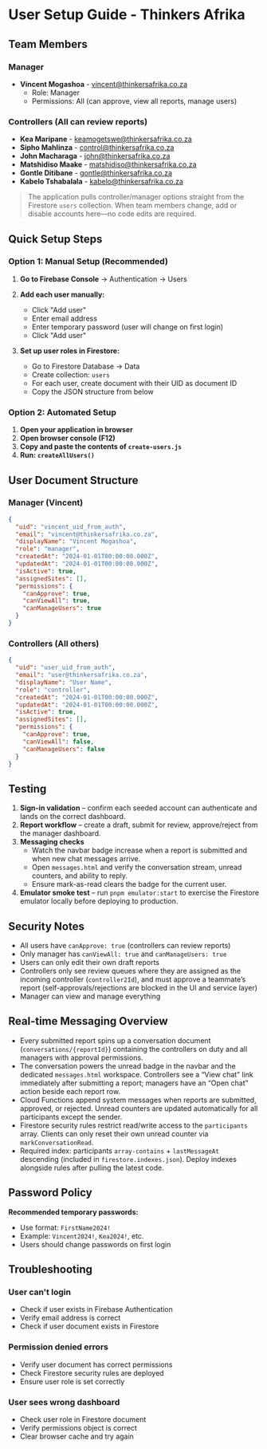 # User Setup Guide - Thinkers Afrika

## Team Members

### Manager
- **Vincent Mogashoa** - vincent@thinkersafrika.co.za
  - Role: Manager
  - Permissions: All (can approve, view all reports, manage users)

### Controllers (All can review reports)
- **Kea Maripane** - keamogetswe@thinkersafrika.co.za
- **Sipho Mahlinza** - control@thinkersafrika.co.za
- **John Macharaga** - john@thinkersafrika.co.za
- **Matshidiso Maake** - matshidiso@thinkersafrika.co.za
- **Gontle Ditibane** - gontle@thinkersafrika.co.za
- **Kabelo Tshabalala** - kabelo@thinkersafrika.co.za

> The application pulls controller/manager options straight from the Firestore `users` collection. When team members change, add or disable accounts here—no code edits are required.

## Quick Setup Steps

### Option 1: Manual Setup (Recommended)

1. **Go to Firebase Console** → Authentication → Users
2. **Add each user manually:**
   - Click "Add user"
   - Enter email address
   - Enter temporary password (user will change on first login)
   - Click "Add user"

3. **Set up user roles in Firestore:**
   - Go to Firestore Database → Data
   - Create collection: `users`
   - For each user, create document with their UID as document ID
   - Copy the JSON structure from below

### Option 2: Automated Setup

1. **Open your application in browser**
2. **Open browser console (F12)**
3. **Copy and paste the contents of `create-users.js`**
4. **Run: `createAllUsers()`**

## User Document Structure

### Manager (Vincent)
```json
{
  "uid": "vincent_uid_from_auth",
  "email": "vincent@thinkersafrika.co.za",
  "displayName": "Vincent Mogashoa",
  "role": "manager",
  "createdAt": "2024-01-01T00:00:00.000Z",
  "updatedAt": "2024-01-01T00:00:00.000Z",
  "isActive": true,
  "assignedSites": [],
  "permissions": {
    "canApprove": true,
    "canViewAll": true,
    "canManageUsers": true
  }
}
```

### Controllers (All others)
```json
{
  "uid": "user_uid_from_auth",
  "email": "user@thinkersafrika.co.za",
  "displayName": "User Name",
  "role": "controller",
  "createdAt": "2024-01-01T00:00:00.000Z",
  "updatedAt": "2024-01-01T00:00:00.000Z",
  "isActive": true,
  "assignedSites": [],
  "permissions": {
    "canApprove": true,
    "canViewAll": false,
    "canManageUsers": false
  }
}
```

## Testing

1. **Sign-in validation** – confirm each seeded account can authenticate and lands on the correct dashboard.
2. **Report workflow** – create a draft, submit for review, approve/reject from the manager dashboard.
3. **Messaging checks**
   - Watch the navbar badge increase when a report is submitted and when new chat messages arrive.
   - Open `messages.html` and verify the conversation stream, unread counters, and ability to reply.
   - Ensure mark-as-read clears the badge for the current user.
4. **Emulator smoke test** – run `pnpm emulator:start` to exercise the Firestore emulator locally before deploying to production.

## Security Notes

- All users have `canApprove: true` (controllers can review reports)
- Only manager has `canViewAll: true` and `canManageUsers: true`
- Users can only edit their own draft reports
- Controllers only see review queues where they are assigned as the incoming controller (`controller2Id`), and must approve a teammate’s report (self-approvals/rejections are blocked in the UI and service layer)
- Manager can view and manage everything

## Real-time Messaging Overview

- Every submitted report spins up a conversation document (`conversations/{reportId}`) containing the controllers on duty and all managers with approval permissions.
- The conversation powers the unread badge in the navbar and the dedicated `messages.html` workspace. Controllers see a “View chat” link immediately after submitting a report; managers have an “Open chat” action beside each report row.
- Cloud Functions append system messages when reports are submitted, approved, or rejected. Unread counters are updated automatically for all participants except the sender.
- Firestore security rules restrict read/write access to the `participants` array. Clients can only reset their own unread counter via `markConversationRead`.
- Required index: participants `array-contains` + `lastMessageAt` descending (included in `firestore.indexes.json`). Deploy indexes alongside rules after pulling the latest code.

## Password Policy

**Recommended temporary passwords:**
- Use format: `FirstName2024!`
- Example: `Vincent2024!`, `Kea2024!`, etc.
- Users should change passwords on first login

## Troubleshooting

### User can't login
- Check if user exists in Firebase Authentication
- Verify email address is correct
- Check if user document exists in Firestore

### Permission denied errors
- Verify user document has correct permissions
- Check Firestore security rules are deployed
- Ensure user role is set correctly

### User sees wrong dashboard
- Check user role in Firestore document
- Verify permissions object is correct
- Clear browser cache and try again
